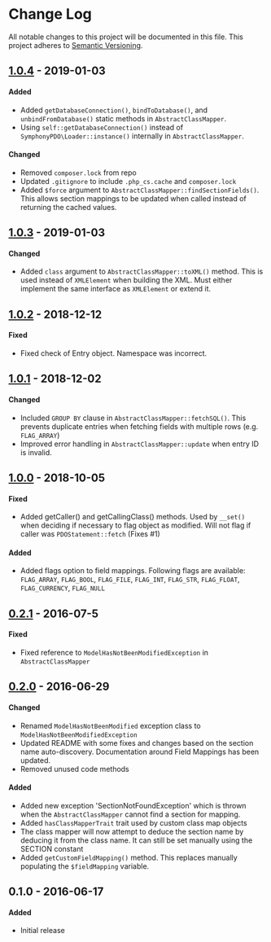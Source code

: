 # Change Log

All notable changes to this project will be documented in this file.
This project adheres to [Semantic Versioning](http://semver.org/).

## [1.0.4][] - 2019-01-03
#### Added
-   Added `getDatabaseConnection()`, `bindToDatabase()`, and `unbindFromDatabase()` static methods in `AbstractClassMapper`.
-   Using `self::getDatabaseConnection()` instead of `SymphonyPDO\Loader::instance()` internally in `AbstractClassMapper`.


#### Changed
-   Removed `composer.lock` from repo
-   Updated `.gitignore` to include `.php_cs.cache` and `composer.lock`
-   Added `$force` argument to `AbstractClassMapper::findSectionFields()`. This allows section mappings to be updated when called instead of returning the cached values.

## [1.0.3][] - 2019-01-03
#### Changed
-   Added `class` argument to `AbstractClassMapper::toXML()` method. This is used instead of `XMLElement` when building the XML. Must either implement the same interface as `XMLElement` or extend it.

## [1.0.2][] - 2018-12-12
#### Fixed
-   Fixed check of Entry object. Namespace was incorrect.

## [1.0.1][] - 2018-12-02
#### Changed
-   Included `GROUP BY` clause in `AbstractClassMapper::fetchSQL()`. This prevents duplicate entries when fetching fields with multiple rows (e.g. `FLAG_ARRAY`)
-   Improved error handling in `AbstractClassMapper::update` when entry ID is invalid.

## [1.0.0][] - 2018-10-05
#### Fixed
-   Added getCaller() and getCallingClass() methods. Used by `__set()` when deciding if necessary to flag object as modified. Will not flag if caller was `PDOStatement::fetch` (Fixes #1)

#### Added
-   Added flags option to field mappings. Following flags are available: `FLAG_ARRAY`, `FLAG_BOOL`, `FLAG_FILE`, `FLAG_INT`, `FLAG_STR`, `FLAG_FLOAT`, `FLAG_CURRENCY`, `FLAG_NULL`

## [0.2.1][] - 2016-07-5
#### Fixed
-   Fixed reference to `ModelHasNotBeenModifiedException` in `AbstractClassMapper`

## [0.2.0][] - 2016-06-29
#### Changed
-   Renamed `ModelHasNotBeenModified` exception class to `ModelHasNotBeenModifiedException`
-   Updated README with some fixes and changes based on the section name auto-discovery. Documentation around Field Mappings has been updated.
-   Removed unused code methods

#### Added
-   Added new exception 'SectionNotFoundException' which is thrown when the `AbstractClassMapper` cannot find a section for mapping.
-   Added `hasClassMapperTrait` trait used by custom class map objects
-   The class mapper will now attempt to deduce the section name by deducing it from the class name. It can still be set manually using the SECTION constant
-   Added `getCustomFieldMapping()` method. This replaces manually populating the `$fieldMapping` variable.

## 0.1.0 - 2016-06-17
#### Added
- Initial release

[1.0.4]: https://github.com/pointybeard/symphony-classmapper/compare/1.0.3...1.0.4
[1.0.3]: https://github.com/pointybeard/symphony-classmapper/compare/1.0.2...1.0.3
[1.0.2]: https://github.com/pointybeard/symphony-classmapper/compare/1.0.1...1.0.2
[1.0.1]: https://github.com/pointybeard/symphony-classmapper/compare/1.0.0...1.0.1
[1.0.0]: https://github.com/pointybeard/symphony-classmapper/compare/0.2.1...1.0.0
[0.2.1]: https://github.com/pointybeard/symphony-classmapper/compare/0.2.0...0.2.1
[0.2.0]: https://github.com/pointybeard/symphony-classmapper/compare/0.1.0...0.2.0
